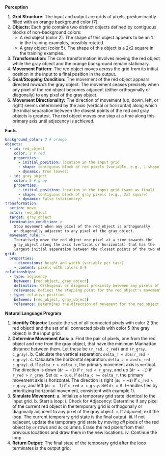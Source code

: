 **Perception**

1.  **Grid Structure:** The input and output are grids of pixels, predominantly filled with an orange background color (7).
2.  **Objects:** Each grid contains two distinct objects defined by contiguous blocks of non-background colors:
    *   A red object (color 2). The shape of this object appears to be an 'L' in the training examples, possibly rotated.
    *   A gray object (color 5). The shape of this object is a 2x2 square in the training examples.
3.  **Transformation:** The core transformation involves moving the red object while the gray object and the orange background remain stationary.
4.  **Movement Pattern:** The red object moves across the grid from its initial position in the input to a final position in the output.
5.  **Goal/Stopping Condition:** The movement of the red object appears directed *towards* the gray object. The movement ceases precisely when any pixel of the red object becomes adjacent (either orthogonally or diagonally) to any pixel of the gray object.
6.  **Movement Directionality:** The direction of movement (up, down, left, or right) seems determined by the axis (vertical or horizontal) along which the initial separation between the closest points of the red and gray objects is greatest. The red object moves one step at a time along this primary axis until adjacency is achieved.

**Facts**


```yaml
background_color: 7 # orange
objects:
  - id: red_object
    color: 2 # red
    properties:
      - initial_position: location in the input grid
      - shape: contiguous block of red pixels (variable, e.g., L-shape)
      - dynamic: True (moves)
  - id: gray_object
    color: 5 # gray
    properties:
      - initial_position: location in the input grid (same as final)
      - shape: contiguous block of gray pixels (e.g., 2x2 square)
      - dynamic: False (stationary)
transformation:
  action: move
  actor: red_object
  target: gray_object
  termination_condition: >
    Stop movement when any pixel of the red_object is orthogonally
    or diagonally adjacent to any pixel of the gray_object.
  movement_rule: >
    Iteratively move the red_object one pixel at a time towards the
    gray_object along the axis (vertical or horizontal) that has the
    largest initial separation between the closest points of the two objects.
grid:
  properties:
    - dimensions: height and width (variable per task)
    - content: pixels with colors 0-9
relationships:
  - type: adjacency
    between: [red_object, gray_object]
    definition: Orthogonal or diagonal proximity between any pixels of the objects.
    relevance: Defines the stopping point for the red_object's movement.
  - type: relative_position
    between: [red_object, gray_object]
    relevance: Determines the direction of movement for the red_object.
```


**Natural Language Program**

1.  **Identify Objects:** Locate the set of all connected pixels with color 2 (the red object) and the set of all connected pixels with color 5 (the gray object) in the input grid.
2.  **Determine Movement Axis:**
    a.  Find the pair of pixels, one from the red object and one from the gray object, that have the minimum Manhattan distance between them. Let these be `(r_red, c_red)` and `(r_gray, c_gray)`.
    b.  Calculate the vertical separation: `delta_r = abs(r_red - r_gray)`.
    c.  Calculate the horizontal separation: `delta_c = abs(c_red - c_gray)`.
    d.  If `delta_r > delta_c`, the primary movement axis is vertical. The direction is down (`dr = +1`) if `r_red < r_gray`, and up (`dr = -1`) if `r_red > r_gray`. Set `dc = 0`.
    e.  If `delta_c >= delta_r`, the primary movement axis is horizontal. The direction is right (`dc = +1`) if `c_red < c_gray`, and left (`dc = -1`) if `c_red > c_gray`. Set `dr = 0`. (Handles ties by prioritizing horizontal movement, consistent with example 1).
3.  **Simulate Movement:**
    a.  Initialize a temporary grid state identical to the input grid.
    b.  Start a loop:
        i.  Check for Adjacency: Determine if any pixel of the current red object in the temporary grid is orthogonally or diagonally adjacent to any pixel of the gray object.
        ii. If adjacent, exit the loop. The current temporary grid state is the final output.
        iii. If not adjacent, update the temporary grid state by moving *all* pixels of the red object by `dr` rows and `dc` columns. Erase the red pixels from their previous locations and draw them in the new locations.
        iv. Continue the loop.
4.  **Return Output:** The final state of the temporary grid after the loop terminates is the output grid.